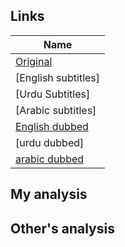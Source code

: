 ## Links
| Name  |
| ------------- |
|[Original](https://www.youtube.com/watch?v=CNZzu9Eyljo) |
|[English subtitles] |
|[Urdu Subtitles] |
|[Arabic subtitles] |
|[English dubbed](https://www.youtube.com/watch?v=3RIB8yYXE2A&list=PLNIOxG0xOQU-p4XGDAf4NOODlus6-9lqM)|
|[urdu dubbed] |
|[arabic dubbed](https://www.youtube.com/watch?v=Bbjl88KxQ8Q&list=PLNNrxGh4PKeHnwTzLsj7iV-VY0iQg_55y) |

## My analysis


## Other's analysis